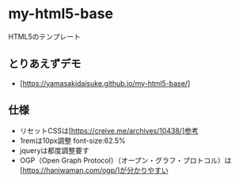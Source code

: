 # my-html5-base
HTML5のテンプレート
## とりあえずデモ
* [https://yamasakidaisuke.github.io/my-html5-base/]

## 仕様
* リセットCSSは[https://creive.me/archives/10438/]参考
* 1remは10px調整 font-size:62.5%
* jqueryは都度調整要す
* OGP（Open Graph Protocol）（オープン・グラフ・プロトコル）は[https://haniwaman.com/ogp/]が分かりやすい